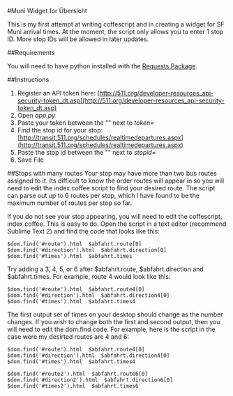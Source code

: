 #Muni Widget for Übersicht

This is my first attempt at writing coffescript and in creating a widget for SF Muni arrival times. At the moment, the script only allows you to enter 1 stop ID. More stop IDs will be allowed in later updates. 

##Requirements

You will need to have python installed with the [Requests Package](http://docs.python-requests.org/en/latest/).

##Instructions 

1. Register an API token here: [http://511.org/developer-resources_api-security-token_dt.asp](http://511.org/developer-resources_api-security-token_dt.asp)
2. Open *app.py*
3. Paste your token between the "" next to *token=*
4. Find the stop id for your stop: [http://transit.511.org/schedules/realtimedepartures.aspx](http://transit.511.org/schedules/realtimedepartures.aspx)
5. Paste the stop id between the "" next to *stopid=*
6. Save File

##Stops with many routes
Your stop may have more than two bus routes assigned to it. Its difficult to know the order routes will appear in so you will need to edit the index.coffee script to find your desired route. The script can parse out up to 6 routes per stop, which I have found to be the maximum number of routes per stop so far. 

If you do not see your stop appearing, you will need to edit the coffescript, index.coffee. This is easy to do. Open the script in a text editor (recommend Sublime Text 2) and find the code that looks like this: 

    $dom.find('#route').html  $abfahrt.route[0]
  	$dom.find('#direction').html  $abfahrt.direction[0]
  	$dom.find('#times').html  $abfahrt.times

Try adding a 3, 4, 5, or 6 after $abfahrt.route, $abfahrt.direction and $abfahrt.times. For example, route 4 would look like this:

	$dom.find('#route').html  $abfahrt.route4[0]
  	$dom.find('#direction').html  $abfahrt.direction4[0]
  	$dom.find('#times').html  $abfahrt.times4

The first output set of times on your desktop should change as the number changes. If you wish to change both the first and second output, then you will need to edit the dom.find code. For example, here is the script in the case were my desirted routes are 4 and 6:

	$dom.find('#route').html  $abfahrt.route4[0]
  	$dom.find('#direction').html  $abfahrt.direction4[0]
  	$dom.find('#times').html  $abfahrt.times4

  	$dom.find('#route2').html  $abfahrt.route6[0]
  	$dom.find('#direction2').html  $abfahrt.direction6[0]
  	$dom.find('#times2').html  $abfahrt.times6







